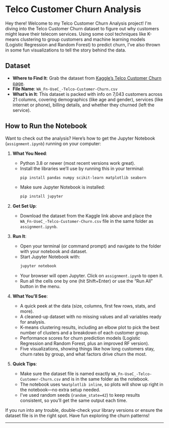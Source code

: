 # Telco Customer Churn Analysis

Hey there! Welcome to my Telco Customer Churn Analysis project! I'm diving into the Telco Customer Churn dataset to figure out why customers might leave their telecom services. Using some cool techniques like K-means clustering to group customers and machine learning models (Logistic Regression and Random Forest) to predict churn, I’ve also thrown in some fun visualizations to tell the story behind the data.

## Dataset
- **Where to Find It**: Grab the dataset from [Kaggle’s Telco Customer Churn page](https://www.kaggle.com/datasets/blastchar/telco-customer-churn).
- **File Name**: `WA_Fn-UseC_-Telco-Customer-Churn.csv`
- **What’s in It**: This dataset is packed with info on 7,043 customers across 21 columns, covering demographics (like age and gender), services (like internet or phone), billing details, and whether they churned (left the service).

## How to Run the Notebook
Want to check out the analysis? Here’s how to get the Jupyter Notebook (`assignment.ipynb`) running on your computer:

1. **What You Need**:
   - Python 3.8 or newer (most recent versions work great).
   - Install the libraries we’ll use by running this in your terminal:
     ```bash
     pip install pandas numpy scikit-learn matplotlib seaborn
     ```
   - Make sure Jupyter Notebook is installed:
     ```bash
     pip install jupyter
     ```

2. **Get Set Up**:
   - Download the dataset from the Kaggle link above and place the `WA_Fn-UseC_-Telco-Customer-Churn.csv` file in the same folder as `assignment.ipynb`.

3. **Run It**:
   - Open your terminal (or command prompt) and navigate to the folder with your notebook and dataset.
   - Start Jupyter Notebook with:
     ```bash
     jupyter notebook
     ```
   - Your browser will open Jupyter. Click on `assignment.ipynb` to open it.
   - Run all the cells one by one (hit Shift+Enter) or use the “Run All” button in the menu.

4. **What You’ll See**:
   - A quick peek at the data (size, columns, first few rows, stats, and more).
   - A cleaned-up dataset with no missing values and all variables ready for analysis.
   - K-means clustering results, including an elbow plot to pick the best number of clusters and a breakdown of each customer group.
   - Performance scores for churn prediction models (Logistic Regression and Random Forest, plus an improved RF version).
   - Five visualizations, showing things like how long customers stay, churn rates by group, and what factors drive churn the most.

5. **Quick Tips**:
   - Make sure the dataset file is named exactly `WA_Fn-UseC_-Telco-Customer-Churn.csv` and is in the same folder as the notebook.
   - The notebook uses `%matplotlib inline`, so plots will show up right in the notebook—no extra setup needed.
   - I’ve used random seeds (`random_state=42`) to keep results consistent, so you’ll get the same output each time.

If you run into any trouble, double-check your library versions or ensure the dataset file is in the right spot. Have fun exploring the churn patterns!

---
